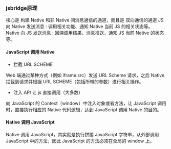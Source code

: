 ### jsbridge原理

核心是 构建 Native 和非 Native 间消息通信的通道，而且是 双向通信的通道
JS 向 Native 发送消息 : 调用相关功能、通知 Native 当前 JS 的相关状态等。
Native 向 JS 发送消息 : 回溯调用结果、消息推送、通知 JS 当前 Native 的状态等。

#### JavaScript 调用 Native

* 拦截 URL SCHEME

Web 端通过某种方式（例如 iframe.src）发送 URL Scheme 请求，之后 Native 拦截到请求并根据 URL SCHEME（包括所带的参数）进行相关操作。

* 注入 API 让 js 直接调用（大多数）

向 JavaScript 的 Context（window）中注入对象或者方法，让 JavaScript 调用时，直接执行相应的 Native 代码逻辑，达到 JavaScript 调用 Native 的目的。

#### Native 调用 JavaScript

Native 调用 JavaScript，其实就是执行拼接 JavaScript 字符串，从外部调用 JavaScript 中的方法，因此 JavaScript 的方法必须在全局的 window 上。